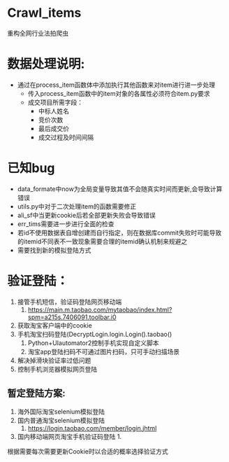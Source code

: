 # Crawl_items
重构全网行业法拍爬虫

# 数据处理说明:
* 通过在process_item函数体中添加执行其他函数来对item进行进一步处理
  * 传入process_item函数中的item对象的各属性必须符合item.py要求
  * 成交项目所需字段：
    * 中标人姓名
    * 竞价次数
    * 最后成交价
    * 成交过程及时间间隔

# 已知bug
* data_formate中now为全局变量导致其值不会随真实时间而更新,会导致计算错误
* utils.py中对于二次处理item的函数需要修正
* ali_sf中当更新cookie后若全部更新失败会导致错误
* err_tims需要进一步进行全面的检查
* 若id不使用数据表自增创建而自行指定，则在数据库commit失败时可能导致的itemid不同表不一致现象需要合理的itemid确认机制来规避之
* 需要找到新的模拟登陆方式

# 验证登陆：
1. 接管手机短信，验证码登陆网页移动端
   1. https://main.m.taobao.com/mytaobao/index.html?spm=a215s.7406091.toolbar.i0
2. 获取淘宝客户端中的cookie
3. 手机淘宝扫码登陆(DecryptLogin.login.Login().taobao()
   1. Python+UIautomator2控制手机实现自定义脚本
   2. 淘宝app登陆扫码不可通过图片扫码，只可手动扫描场景
4. 解决掉滑块验证率过低问题
5. 控制手机浏览器模拟网页登陆

## 暂定登陆方案:
1. 海外国际淘宝selenium模拟登陆
2. 国内普通淘宝selenium模拟登陆
   1. https://login.taobao.com/member/login.jhtml
3. 国内移动端网页淘宝手机验证码登陆
   1. 

根据需要每次需要更新Cookie时以合适的概率选择验证方式